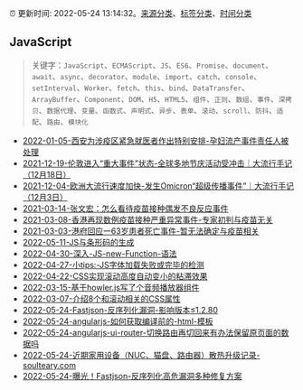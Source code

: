 :alarm_clock: 更新时间: 2022-05-24 13:14:32。[来源分类](../README.md)、[标签分类](../TAGS.md)、[时间分类](../TIMELINE.md)

## JavaScript


> 关键字：`JavaScript`、`ECMAScript`、`JS`、`ES6`、`Promise`、`document`、`await`、`async`、`decorator`、`module`、`import`、`catch`、`console`、`setInterval`、`Worker`、`fetch`、`this`、`bind`、`DataTransfer`、`ArrayBuffer`、`Component`、`DOM`、`H5`、`HTML5`、`组件`、`正则`、`数组`、`事件`、`深拷贝`、`数据代理`、`变量`、`函数式`、`声明式`、`异步`、`表单`、`滚动`、`scroll`、`防抖`、`适配`、`路由`、`模块化`



- [2022-01-05-西安为涉疫区紧急就医者作出特别安排-孕妇流产事件责任人被处理](https://m.caixin.com/m/2022-01-05/101826298.html) 
- [2021-12-19-伦敦进入“重大事件”状态-全球多地节庆活动受冲击｜大流行手记（12月18日）](https://m.caixin.com/m/2021-12-19/101819673.html) 
- [2021-12-04-欧洲大流行速度加快-发生Omicron“超级传播事件”｜大流行手记（12月3日）](https://m.caixin.com/m/2021-12-04/101813688.html) 
- [2021-03-14-张文宏：怎么看待疫苗接种偶发不良反应事件](https://opinion.caixin.com/m/2021-03-14/101675088.html) 
- [2021-03-08-香港再现数例疫苗接种严重异常事件-专家初判与疫苗无关](https://china.caixin.com/m/2021-03-08/101672619.html) 
- [2021-03-03-港府回应一63岁患者死亡事件-暂无法确定与疫苗相关](https://m.caixin.com/m/2021-03-03/101670052.html) 
- [2022-05-11-JS与条形码的生成](https://www.zhangxinxu.com/wordpress/2022/05/js-barcode/) 
- [2022-04-30-深入-JS-new-Function-语法](https://www.zhangxinxu.com/wordpress/2022/04/js-new-function/) 
- [2022-04-27-小tips:-JS字体加载失败或完毕的检测](https://www.zhangxinxu.com/wordpress/2022/04/js-font-face-load/) 
- [2022-04-22-CSS实现滚动高度自动变小的粘滞效果](https://www.zhangxinxu.com/wordpress/2022/04/css-sticky-size-change/) 
- [2022-03-15-基于howler.js写了个音频播放器组件](https://www.zhangxinxu.com/wordpress/2022/03/howler-js-audio-player/) 
- [2022-03-07-介绍8个和滚动相关的CSS属性](https://www.zhangxinxu.com/wordpress/2022/03/10-css-scroll-scrollbar/) 
- [2022-05-24-Fastjson-反序列化漏洞-影响版本≤1.2.80](https://www.v2ex.com/t/855061) 
- [2022-05-24-angularjs-如何获取编译前的-html-模板](https://www.v2ex.com/t/855052) 
- [2022-05-24-angularjs-ui-router-切换路由再切回来有办法保留原页面的数据吗](https://www.v2ex.com/t/855038) 
- [2022-05-24-近期家用设备（NUC、猫盘、路由器）散热升级记录-soulteary.com](https://blogread.cn/news/go.php?idItem=15103&url=https%3A%2F%2Fsoulteary.com%2F2021%2F10%2F14%2Frecent-heat-dissipation-upgrade-record-of-homelab.html%3Fcomefrom%3Dhttps%253A%252F%252Fblogread.cn%252Fnews%252F) 
- [2022-05-24-曝光！Fastjson-反序列化高危漏洞多种修复方案](https://toutiao.io/k/czruri7) 